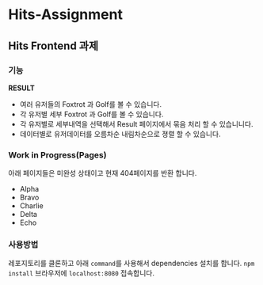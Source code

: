 # Hits-Assignment

<h2>Hits Frontend 과제</h2>

### 기능
**RESULT**
- 여러 유저들의 Foxtrot 과 Golf를 볼 수 있습니다.
- 각 유저별 세부 Foxtrot 과 Golf를 볼 수 있습니다.
- 각 유저별로 세부내역을 선택해서 Result 페이지에서 묶음 처리 할 수 있습니니다.
- 데이터별로 유저데이터를 오름차순 내림차순으로 졍렬 할 수 있습니다.

### Work in Progress(Pages)
아래 페이지들은 미완성 상태이고 현재 404페이지를 반환 합니다.
- Alpha
- Bravo
- Charlie
- Delta
- Echo

### 사용방법
레포지토리를 클론하고 아래 `command`를 사용해서 dependencies 설치를 합니다.
```npm install```
브라우저에 `localhost:8080` 접속합니다.
